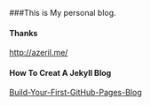 ###This is My personal blog. 

#### Thanks
http://azeril.me/
#### How To Creat A Jekyll Blog
[Build-Your-First-GitHub-Pages-Blog](http://azeril.me/blog/Build-Your-First-GitHub-Pages-Blog.html)
